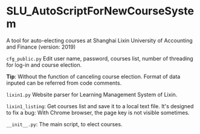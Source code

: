 # SLU_AutoScriptForNewCourseSystem
A tool for auto-electing courses at Shanghai Lixin University of Accounting and Finance (version: 2019)

`cfg_public.py` Edit user name, password, courses list, number of threading for log-in and course election.

**Tip**: Without the function of canceling course election. Format of data inputed can be referred from code comments.

`lixin1.py` Website parser for Learning Management System of Lixin.

`lixin1_listing`: Get courses list and save it to a local text file. It's designed to fix a bug: With Chrome browser, the page key is not visible sometimes.

`__init__.py`: The main script, to elect courses.

